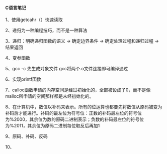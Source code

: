 #### C语言笔记

1、使用getcahr（）快速读取

2、递归为一种编程技巧，而不是一种算法

3、递归：明确递归函数的语义 -> 确定边界条件 -> 确定处理过程和递归过程 -> 结果返回

4、变参函数

5、gcc -c 先生成对象文件  gcc将两个.o文件连接即可编译通过

6、实现printf函数

7、calloc函数申请的内存空间是经过初始化的，全部被设成了0，而不是像malloc所申请的空间那样都是未经初始化的。

8、在计算机中，数值以补码来表示。所有的位运算也都要先将数值从原码被变为补码后才能进行。补码的最左位为符号位：正数的补码最左位的符号位为%2000，其余位为数的原码二进制表示；负数的补码最左位的符号位为%2011，其余位为原码二进制每位取反后再加1

9、原码、补码、反码

10、